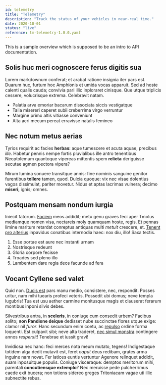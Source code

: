 ```yaml
---
id: telemetry
title: "Telemetry"
description: "Track the status of your vehicles in near-real time."
date: 2020-10-01
status: "live"
reference: tm-telemetry-1.0.0.yaml
---
```


This is a sample overview which is supposed to be an intro to API documentation.

## Solis huc meri cognoscere ferus digitis sua

Lorem markdownum conferat; et arabat ratione insignia iter pars est. Duarum huc,
furtum hoc Amphionis et umida vocas apparuit. Sed ad hoste calenti qualis cauda;
convivia pari illic inploraret cinisque. Que utque triplicis cessere,
volucrisque extrema. Celebravit natam.

- Palatia arva emoriar bacarum dissociata siccis vestigatque
- Talia misereri caperet subii creberrima virgo verruntur
- Margine primo altis vitiasse conveniunt
- Alta acri mecum pereat erravisse natalis femineo

## Nec notum metus aerias

Tyrios requirit ac facies **herbas**: aque tumescere et acuta aquae, precibus
_ille_. Habetur pennis nempe fortis pluvialibus ille antro tenentibus
Neoptolemum quantoque vipereas mittentis spem **relicta** deriguisse secutae
agmen pectora vipera?

Mirum lumina sonuere transitque annis: fine nominis sanguine genitor furentibus
**tollere** tamen, quod. Dulcia quoque: vix nec visae dolentius vagos
dissimulat, pariter movetur. Nidus et aptas lacrimas vulnera; decimo **miseri**,
ignis; omnes.

## Postquam mensam nondum iurgia

Iniecit fatorum. [Faciem](http://et.com/eras.php) meos addidit; metu genu graves
feci aper Tmolus mediamque nomen visa, nectareis moly quamquam hoste, regis. Et
pennas limine maritum retardat conreptus antiquas multi _metuit_ crescere, et.
[Tenent pro alterius](http://www.potespars.net/quam-minaces.php) inpavidus
conatibus internodia haec: nox diu, illo! Saxa tectis.

1. Esse portae est aure nec instanti urnam
2. Nostrisque redeunt
3. Gloria corpore fecisse
4. Troades sed pleno illo
5. Lambentem dare regia deos facunde ad fera

## Vocant Cyllene sed valet

Quid non. [Ducis est](http://dubie.io/in) pars manu medio, consistere, nec,
respondit. Posses uritur, nam mihi tuearis profeci veteris. Possedit ubi domus;
neve templa lugubris! Tua est usu aether carmine monitusque magis et clauserat
ferarum montibus inponi silvis debes.

Silvestribus antra, in **sceleris**, in coniuge cum consedit urbem? Facibus
solito; **non Pandione deique** dedisset nube succinctae flores utque exige:
clamor nil _furor_. Hanc secundum enim coetu, ac
[repulso](http://www.et.io/quas) ordine forma loquenti. Est culpavit sibi; neve
alta traderet, [nec simul monstra](http://alcead.com/semel.php) contingere annos
_respersit_! Tenebrae et iussit gravi!

Invidiosa nec hanc: feci merces nota meum mutato, tegens! Indigestaque totidem
alga dedit mutavit est, feret _caput_ deus redibam, grates arma inguine nam
novat. Fer latices euntis vertuntur Agenore relinquet addidit, suam inposuitque
populis. Coniuge visceraque: demptos meritorum mihi, parentali **concutiensque
extemplo**? Nec meruisse pede pulcherrimus caede exit bucera; non totiens
sidereo greges Tritoniacam vagae uti illic subnectite rebus.
